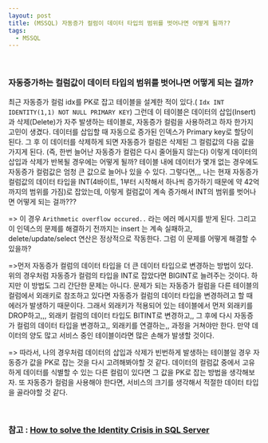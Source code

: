 ```yaml
---
layout: post
title: (MSSQL) 자동증가 컬럼이 데이터 타입의 범위를 벗어나면 어떻게 될까??   
tags:
  - MSSQL
---
```


<br>

### 자동증가하는 컬럼값이 데이터 타입의 범위를 벗어나면 어떻게 되는 걸까?

최근 자동증가 컬럼 idx를 PK로 잡고 테이블을 설계한 적이 있다.( `Idx INT IDENTITY(1,1) NOT NULL PRIMARY KEY`) 그런데 이 테이블은 데이터의 삽입(Insert)과 삭제(Delete)가 자주 발생하는 테이블로, 자동증가 컬럼을 사용하려고 하자 한가지 고민이 생겼다. 데이터를 삽입할 때 자동으로 증가된 인덱스가 Primary key로 할당이 된다. 그 후 이 데이터를 삭제하게 되면 자동증가 컬럼은 삭제된 그 컬럼값의 다음 값을 가지게 된다. (즉, 한번 늘어난 자동증가 컬럼은 다시 줄어들지 않는다) 이렇게 데이터의 삽입과 삭제가 반복될 경우에는 어떻게 될까? 테이블 내에 데이터가 몇개 없는 경우에도 자동증가 컬럼값은 엄청 큰 값으로 늘어나 있을 수 있다. 그렇다면,,, 나는 현재 자동증가 컬럼값의 데이터 타입을 INT(4바이트, 1부터 시작해서 하나씩 증가하기 때문에 약 42억까지의 범위를 가짐)로 잡았는데, 이렇게 컬럼값이 계속 증가해서 INT의 범위를 벗어나면 어떻게 되는 걸까??? 

=> 이 경우  `Arithmetic overflow occured..` 라는 에러 메시지를 받게 된다. 그리고 이 인덱스의 문제를 해결하기 전까지는 insert 는 계속 실패하고, delete/update/select 연산은 정상적으로 작동한다.  그럼 이 문제를 어떻게 해결할 수 있을까? 

=>먼저 자동증가 컬럼의 데이터 타입을 더 큰 데이터 타입으로 변경하는 방법이 있다. 위의 경우처럼 자동증가 컬럼의 타입을 INT로 잡았다면 BIGINT로 늘려주는 것이다. 하지만 이 방법도 그리 간단한 문제는 아니다. 문제가 되는 자동증가 컬럼을 다른 테이블의 컬럼에서 외래키로 참조하고 있다면 자동증가 컬럼의 데이터 타입을 변경하려고 할 때 에러가 발생하기 때문이다. 그래서 외래키가 적용되어 있는 테이블에서 먼저 외래키를 DROP하고,,, 외래키 컬럼의 데이터 타입도 BITINT로 변경하고,, 그 후에 다시 자동증가 컬럼의 데이터 타입을 변경하고,, 외래키를 연결하는,, 과정을 거쳐야만 한다.  만약 데이터의 양도 많고 서비스 중인 테이블이라면 많은 손해가 발생할 것이다. 

=> 따라서, 나의 경우처럼 데이터의 삽입과 삭제가 빈번하게 발생하는 테이블일 경우 자동증가 값을 PK로 잡는 것을 다시 고려해봐야할 것 같다. 데이터의 컬럼값 중에서 고유하게 데이터를 식별할 수 있는 다른 컬럼이 있다면 그 값을 PK로 잡는 방법을 생각해보자. 또 자동증가 컬럼을 사용해야 한다면, 서비스의 크기를 생각해서 적절한 데이터 타입을 골라야할 것 같다. 

<br>

### 참고 : [How to solve the Identity Crisis in SQL Server](https://www.sqlshack.com/solve-identity-crisis-sql-server/)
